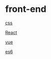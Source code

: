 # front-end

[css](front-end%201c04efea1ff143d1961aa31c6f6ec245/css%20c2a8b952a7ac4b2788aea6ab5af15b2c.md)

[React](front-end%201c04efea1ff143d1961aa31c6f6ec245/React%20fce345fea54a435c84ef8de3f37bc64d.md)

[vue](front-end%201c04efea1ff143d1961aa31c6f6ec245/vue%20892612027e9a4975916ba06908636db6.md)

[es6](front-end%201c04efea1ff143d1961aa31c6f6ec245/es6%209b5408fd7b604c9284f5adb2efddf30c.md)